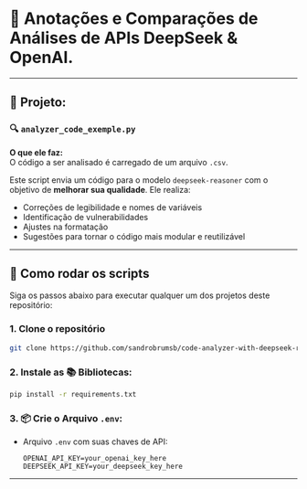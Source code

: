 # 🤖 Anotações e Comparações de Análises de APIs DeepSeek & OpenAI.
---

## 📁 Projeto:

### 🔍 `analyzer_code_exemple.py`

**O que ele faz:**  
O código a ser analisado é carregado de um arquivo `.csv`.

Este script envia um código para o modelo `deepseek-reasoner` com o objetivo de **melhorar sua qualidade**. Ele realiza:

- Correções de legibilidade e nomes de variáveis
- Identificação de vulnerabilidades
- Ajustes na formatação
- Sugestões para tornar o código mais modular e reutilizável


---

## 🚀 Como rodar os scripts

Siga os passos abaixo para executar qualquer um dos projetos deste repositório:

### 1. Clone o repositório

```bash
git clone https://github.com/sandrobrumsb/code-analyzer-with-deepseek-reasoner.git
```
### 2. Instale as 📚 Bibliotecas:
```bash
pip install -r requirements.txt
```
### 3. 📦 Crie o Arquivo `.env`:

- Arquivo `.env` com suas chaves de API:
  ```env
  OPENAI_API_KEY=your_openai_key_here
  DEEPSEEK_API_KEY=your_deepseek_key_here
---
